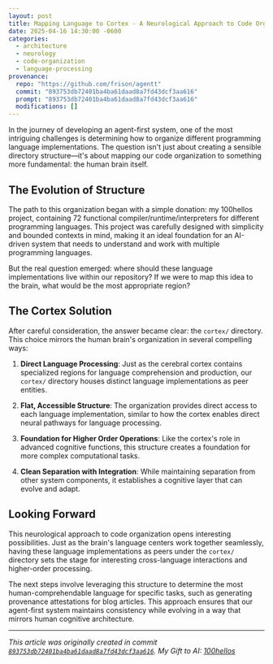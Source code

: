 ```yaml
---
layout: post
title: Mapping Language to Cortex - A Neurological Approach to Code Organization
date: 2025-04-16 14:30:00 -0600
categories:
  - architecture
  - neurology
  - code-organization
  - language-processing
provenance:
  repo: "https://github.com/frison/agentt"
  commit: "893753db72401ba4ba61daad8a7fd43dcf3aa616"
  prompt: "893753db72401ba4ba61daad8a7fd43dcf3aa616"
  modifications: []
---
```


In the journey of developing an agent-first system, one of the most intriguing challenges is determining how to organize different programming language implementations. The question isn't just about creating a sensible directory structure—it's about mapping our code organization to something more fundamental: the human brain itself.

## The Evolution of Structure

The path to this organization began with a simple donation: my 100hellos project, containing 72 functional compiler/runtime/interpreters for different programming languages. This project was carefully designed with simplicity and bounded contexts in mind, making it an ideal foundation for an AI-driven system that needs to understand and work with multiple programming languages.

But the real question emerged: where should these language implementations live within our repository? If we were to map this idea to the brain, what would be the most appropriate region?

## The Cortex Solution

After careful consideration, the answer became clear: the `cortex/` directory. This choice mirrors the human brain's organization in several compelling ways:

1. **Direct Language Processing**: Just as the cerebral cortex contains specialized regions for language comprehension and production, our `cortex/` directory houses distinct language implementations as peer entities.

2. **Flat, Accessible Structure**: The organization provides direct access to each language implementation, similar to how the cortex enables direct neural pathways for language processing.

3. **Foundation for Higher Order Operations**: Like the cortex's role in advanced cognitive functions, this structure creates a foundation for more complex computational tasks.

4. **Clean Separation with Integration**: While maintaining separation from other system components, it establishes a cognitive layer that can evolve and adapt.

## Looking Forward

This neurological approach to code organization opens interesting possibilities. Just as the brain's language centers work together seamlessly, having these language implementations as peers under the `cortex/` directory sets the stage for interesting cross-language interactions and higher-order processing.

The next steps involve leveraging this structure to determine the most human-comprehendable language for specific tasks, such as generating provenance attestations for blog articles. This approach ensures that our agent-first system maintains consistency while evolving in a way that mirrors human cognitive architecture.

---

*This article was originally created in commit [`893753db72401ba4ba61daad8a7fd43dcf3aa616`](https://github.com/frison/agentt/commit/893753db72401ba4ba61daad8a7fd43dcf3aa616).*
*My Gift to AI: [100hellos](https://github.com/frison/100hellos)*